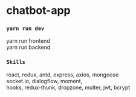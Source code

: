 # chatbot-app

### `yarn run dev`

yarn run frontend<br />
yarn run backend<br />

### `Skills`

react, redux, antd, express, axios, mongoose <br />
socket.io, dialogflow, moment, <br />
hooks, redux-thunk, dropzone, multer, jwt, bcrypt
